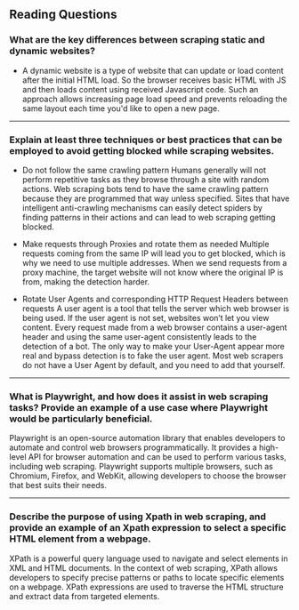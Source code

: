 ## Reading Questions

### What are the key differences between scraping static and dynamic websites?

- A dynamic website is a type of website that can update or load content after the initial HTML load. So the browser receives basic HTML with JS and then loads content using received Javascript code. Such an approach allows increasing page load speed and prevents reloading the same layout each time you'd like to open a new page.

---

### Explain at least three techniques or best practices that can be employed to avoid getting blocked while scraping websites.

- Do not follow the same crawling pattern
Humans generally will not perform repetitive tasks as they browse through a site with random actions. Web scraping bots tend to have the same crawling pattern because they are programmed that way unless specified. Sites that have intelligent anti-crawling mechanisms can easily detect spiders by finding patterns in their actions and can lead to web scraping getting blocked.

- Make requests through Proxies and rotate them as needed
Multiple requests coming from the same IP will lead you to get blocked, which is why we need to use multiple addresses. When we send requests from a proxy machine, the target website will not know where the original IP is from, making the detection harder.

- Rotate User Agents and corresponding HTTP Request Headers between requests
A user agent is a tool that tells the server which web browser is being used. If the user agent is not set, websites won’t let you view content. Every request made from a web browser contains a user-agent header and using the same user-agent consistently leads to the detection of a bot. The only way to make your User-Agent appear more real and bypass detection is to fake the user agent. Most web scrapers do not have a User Agent by default, and you need to add that yourself.

---

### What is Playwright, and how does it assist in web scraping tasks? Provide an example of a use case where Playwright would be particularly beneficial.

Playwright is an open-source automation library that enables developers to automate and control web browsers programmatically. It provides a high-level API for browser automation and can be used to perform various tasks, including web scraping. Playwright supports multiple browsers, such as Chromium, Firefox, and WebKit, allowing developers to choose the browser that best suits their needs.

---

### Describe the purpose of using Xpath in web scraping, and provide an example of an Xpath expression to select a specific HTML element from a webpage.

XPath is a powerful query language used to navigate and select elements in XML and HTML documents. In the context of web scraping, XPath allows developers to specify precise patterns or paths to locate specific elements on a webpage. XPath expressions are used to traverse the HTML structure and extract data from targeted elements.